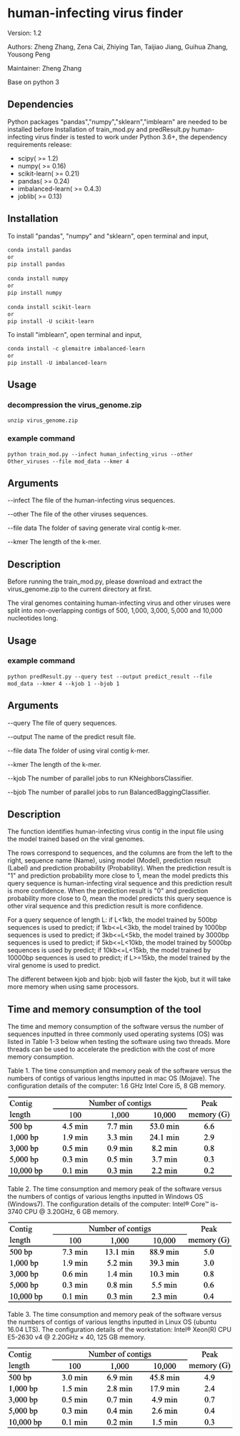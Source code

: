 # human-infecting virus finder
Version: 1.2

Authors: Zheng Zhang, Zena Cai, Zhiying Tan, Taijiao Jiang, Guihua Zhang, Yousong Peng

Maintainer: Zheng Zhang

Base on python 3

Dependencies
-----------
Python packages "pandas","numpy","sklearn","imblearn" are needed to be installed before Installation of train_mod.py and predResult.py
human-infecting virus finder is tested to work under Python 3.6+, the dependency requirements release:

* scipy( >= 1.2)
* numpy( >= 0.16)
* scikit-learn( >= 0.21)
* pandas( >= 0.24)
* imbalanced-learn( >= 0.4.3)
* joblib( >= 0.13)


Installation
-----------
To install "pandas", "numpy" and "sklearn", open terminal and input,

	conda install pandas
	or
	pip install pandas

	conda install numpy
	or
	pip install numpy

	conda install scikit-learn
	or
	pip install -U scikit-learn

To install "imblearn", open terminal and input,

	conda install -c glemaitre imbalanced-learn
	or
	pip install -U imbalanced-learn


Usage
-----------
### decompression the virus_genome.zip

	unzip virus_genome.zip

### example command

	python train_mod.py --infect human_infecting_virus --other Other_viruses --file mod_data --kmer 4


Arguments
-----------
--infect  The file of the human-infecting virus sequences.

--other The file of the other viruses sequences.

--file data The folder of saving generate viral contig k-mer.

--kmer  The length of the k-mer.


Description
-----------
Before running the train_mod.py, please download and extract the virus_genome.zip to the current directory at first. 

The viral genomes containing human-infecting virus and other viruses were split into non-overlapping contigs of 500, 1,000, 3,000, 5,000 and 10,000 nucleotides long.



Usage
-----------
### example command

	python predResult.py --query test --output predict_result --file mod_data --kmer 4 --kjob 1 --bjob 1


Arguments
-----------
--query The file of query sequences.

--output  The name of the predict result file.

--file data The folder of using viral contig k-mer.

--kmer  The length of the k-mer.

--kjob  The number of parallel jobs to run KNeighborsClassifier.

--bjob  The number of parallel jobs to run BalancedBaggingClassifier.


Description
-----------
The function identifies human-infecting virus contig in the input file using the model trained based on the viral genomes.

The rows correspond to sequences, and the columns are from the left to the right, sequence name (Name), using model (Model), prediction result (Label) and prediction probability (Probability).
When the prediction result is "1" and prediction probability more close to 1, mean the model predicts this query sequence is human-infecting viral sequence and this prediction result is more confidence.
When the prediction result is "0" and prediction probability more close to 0, mean the model predicts this query sequence is other viral sequence and this prediction result is more confidence.
 
For a query sequence of length L: if L<1kb, the model trained by 500bp sequences is used to predict; if 1kb<=L<3kb, the model trained by 1000bp sequences is used to predict; if 3kb<=L<5kb, the model trained by 3000bp sequences is used to predict; if 5kb<=L<10kb, the model trained by 5000bp sequences is used by predict; if 10kb<=L<15kb, the model trained by 10000bp sequences is used to predict; if L>=15kb, the model trained by the viral genome is used to predict.

The different between kjob and bjob: bjob will faster the kjob, but it will take more memory when using same processors.


Time and memory consumption of the tool
-----------
The time and memory consumption of the software versus the number of sequences inputted in three commonly used operating systems (OS) was listed in Table 1-3 below when testing the software using two threads. More threads can be used to accelerate the prediction with the cost of more memory consumption.

Table 1. The time consumption and memory peak of the software versus the numbers of contigs of various lengths inputted in mac OS (Mojave). The configuration details of the computer: 1.6 GHz Intel Core i5, 8 GB memory.

<p align="center">
  <img src="macOS_Time and memory consumption.png"/>
</p>


Table 2. The time consumption and memory peak of the software versus the numbers of contigs of various lengths inputted in Windows OS (Windows7). The configuration details of the computer: Intel® Core™ is-3740 CPU @ 3.20GHz, 6 GB memory.

<p align="center">
  <img src="Window_Time and memory consumption.png"/>
</p>


Table 3. The time consumption and memory peak of the software versus the numbers of contigs of various lengths inputted in Linux OS (ubuntu 16.04 LTS). The configuration details of the workstation: Intel® Xeon(R) CPU E5-2630 v4 @ 2.20GHz × 40, 125 GB memory.

<p align="center">
  <img src="Linux_Time and memory consumption.png"/>
</p>




